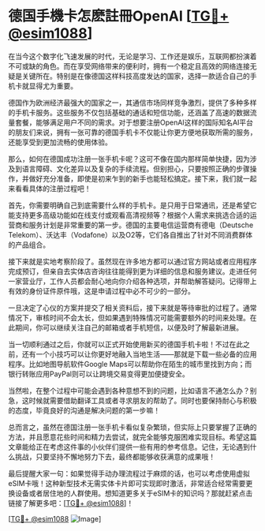 # 德国手機卡怎麽註冊OpenAI [[TG💪+ @esim1088](https://t.me/s/esim1088)]

在当今这个数字化飞速发展的时代，无论是学习、工作还是娱乐，互联网都扮演着不可或缺的角色。而在享受网络带来的便利时，拥有一个稳定且高效的网络连接无疑是关键所在。特别是在像德国这样科技高度发达的国家，选择一款适合自己的手机卡就显得尤为重要。

德国作为欧洲经济最强大的国家之一，其通信市场同样竞争激烈，提供了多种多样的手机卡服务。这些服务不仅包括基础的通话和短信功能，还涵盖了高速的数据流量套餐，能够满足用户不同的需求。对于想要注册OpenAI这样的国际知名AI平台的朋友们来说，拥有一张可靠的德国手机卡不仅能让你更方便地获取所需的服务，还能享受到更加流畅的使用体验。

那么，如何在德国成功注册一张手机卡呢？这可不像在国内那样简单快捷，因为涉及到语言障碍、文化差异以及复杂的手续流程。但别担心，只要按照正确的步骤操作，并做好充分准备，即使是初来乍到的新手也能轻松搞定。接下来，我们就一起来看看具体的注册过程吧！

首先，你需要明确自己到底需要什么样的手机卡。是只用于日常通讯，还是希望它能支持更多高级功能如在线支付或观看高清视频等？根据个人需求来挑选合适的运营商和服务计划是非常重要的第一步。德国的主要电信运营商有德电（Deutsche Telekom）、沃达丰（Vodafone）以及O2等，它们各自推出了针对不同消费群体的产品组合。

接下来就是实地考察阶段了。虽然现在许多地方都可以通过官方网站或者应用程序完成预订，但亲自去实体店咨询往往能得到更为详细的信息和服务建议。走进任何一家营业厅，工作人员都会耐心地向你介绍各种选项，并帮助解答疑问。记得带上有效的身份证件原件哦，这是申请过程中必不可少的一部分。

一旦决定了心仪的方案并提交了相关资料后，接下来就是等待审批的过程了。通常情况下，审核时间不会太长，但如果遇到特殊情况可能需要额外的时间来处理。在此期间，你可以继续关注自己的邮箱或者手机短信，以便及时了解最新进展。

当一切顺利通过之后，你就可以正式开始使用新买的德国手机卡啦！不过在此之前，还有一个小技巧可以让你更好地融入当地生活——那就是下载一些必备的应用程序。比如地图导航软件Google Maps可以帮助你在陌生的城市里找到方向；而银行转账应用PayPal则可以让跨境交易变得更加便捷安全。

当然啦，在整个过程中可能会遇到各种意想不到的问题，比如语言不通怎么办？别急，这时候就需要借助翻译工具或者寻求朋友的帮助了。同时也要保持耐心与积极的态度，毕竟良好的沟通是解决问题的第一步嘛！

总而言之，虽然在德国注册一张手机卡看似复杂繁琐，但实际上只要掌握了正确的方法，并且愿意花些时间和精力去尝试，就完全能够克服困难实现目标。希望这篇文章能给正在考虑这件事的小伙伴们提供一些有用的参考信息。记住，无论遇到什么挑战，只要坚持不懈地努力下去，最终都能够收获满意的成果哦！

最后提醒大家一句：如果觉得手动办理流程过于麻烦的话，也可以考虑使用虚拟eSIM卡哦！这种新型技术无需实体卡片即可实现即时激活，非常适合经常需要更换设备或者居住地的人群使用。想知道更多关于eSIM卡的知识吗？那就赶紧点击链接了解更多吧：[[TG💪+ @esim1088](https://t.me/s/esim1088)]！

[[TG💪+ @esim1088](https://t.me/s/esim1088) ![Image](https://i.postimg.cc/4NQfJmqS/Snipaste-2025-05-13-00-14-12.png)]